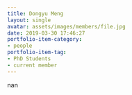 ```yaml
---
title: Dongyu Meng
layout: single
avatar: assets/images/members/file.jpg
date: 2019-03-30 17:46:27
portfolio-item-category:
- people
portfolio-item-tag:
- PhD Students
- current member
---
```

nan